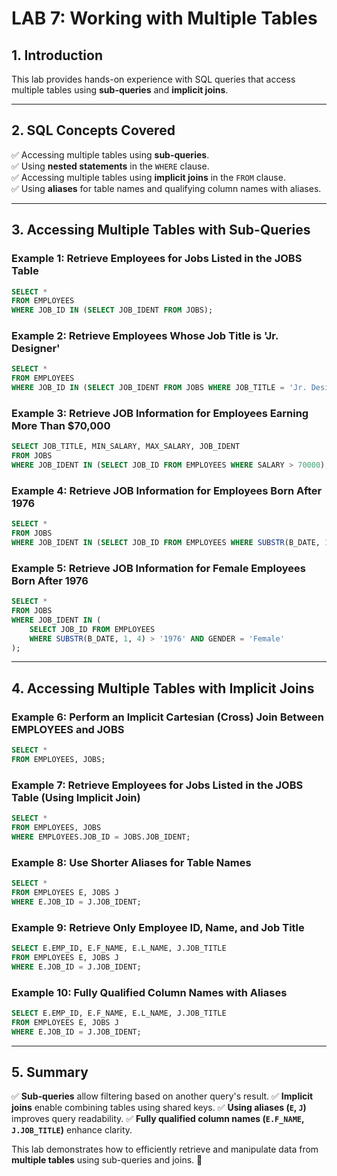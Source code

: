 # **LAB 7: Working with Multiple Tables**

## **1. Introduction**
This lab provides hands-on experience with SQL queries that access multiple tables using **sub-queries** and **implicit joins**.

---

## **2. SQL Concepts Covered**
✅ Accessing multiple tables using **sub-queries**.  
✅ Using **nested statements** in the `WHERE` clause.  
✅ Accessing multiple tables using **implicit joins** in the `FROM` clause.  
✅ Using **aliases** for table names and qualifying column names with aliases.  

---

## **3. Accessing Multiple Tables with Sub-Queries**

### **Example 1: Retrieve Employees for Jobs Listed in the JOBS Table**
```sql
SELECT * 
FROM EMPLOYEES 
WHERE JOB_ID IN (SELECT JOB_IDENT FROM JOBS);
```

### **Example 2: Retrieve Employees Whose Job Title is 'Jr. Designer'**
```sql
SELECT * 
FROM EMPLOYEES
WHERE JOB_ID IN (SELECT JOB_IDENT FROM JOBS WHERE JOB_TITLE = 'Jr. Designer');
```

### **Example 3: Retrieve JOB Information for Employees Earning More Than $70,000**
```sql
SELECT JOB_TITLE, MIN_SALARY, MAX_SALARY, JOB_IDENT
FROM JOBS
WHERE JOB_IDENT IN (SELECT JOB_ID FROM EMPLOYEES WHERE SALARY > 70000);
```

### **Example 4: Retrieve JOB Information for Employees Born After 1976**
```sql
SELECT * 
FROM JOBS
WHERE JOB_IDENT IN (SELECT JOB_ID FROM EMPLOYEES WHERE SUBSTR(B_DATE, 1, 4) > '1976');
```

### **Example 5: Retrieve JOB Information for Female Employees Born After 1976**
```sql
SELECT * 
FROM JOBS
WHERE JOB_IDENT IN (
    SELECT JOB_ID FROM EMPLOYEES
    WHERE SUBSTR(B_DATE, 1, 4) > '1976' AND GENDER = 'Female'
);
```

---

## **4. Accessing Multiple Tables with Implicit Joins**

### **Example 6: Perform an Implicit Cartesian (Cross) Join Between EMPLOYEES and JOBS**
```sql
SELECT *
FROM EMPLOYEES, JOBS;
```

### **Example 7: Retrieve Employees for Jobs Listed in the JOBS Table (Using Implicit Join)**
```sql
SELECT *
FROM EMPLOYEES, JOBS
WHERE EMPLOYEES.JOB_ID = JOBS.JOB_IDENT;
```

### **Example 8: Use Shorter Aliases for Table Names**
```sql
SELECT *
FROM EMPLOYEES E, JOBS J
WHERE E.JOB_ID = J.JOB_IDENT;
```

### **Example 9: Retrieve Only Employee ID, Name, and Job Title**
```sql
SELECT E.EMP_ID, E.F_NAME, E.L_NAME, J.JOB_TITLE
FROM EMPLOYEES E, JOBS J
WHERE E.JOB_ID = J.JOB_IDENT;
```

### **Example 10: Fully Qualified Column Names with Aliases**
```sql
SELECT E.EMP_ID, E.F_NAME, E.L_NAME, J.JOB_TITLE
FROM EMPLOYEES E, JOBS J
WHERE E.JOB_ID = J.JOB_IDENT;
```

---

## **5. Summary**
✅ **Sub-queries** allow filtering based on another query's result.
✅ **Implicit joins** enable combining tables using shared keys.
✅ **Using aliases (`E`, `J`)** improves query readability.
✅ **Fully qualified column names (`E.F_NAME`, `J.JOB_TITLE`)** enhance clarity.

This lab demonstrates how to efficiently retrieve and manipulate data from **multiple tables** using sub-queries and joins. 🚀
